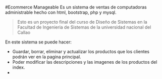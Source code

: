 #Ecommerce Manageable
Es un sistema de ventas de computadoras administrable hecho con html, bootstrap, php y mysql.
> Esto es un proyecto final del curso de Diseño de Sistemas en la Facultad de Ingenieria de Sistemas de la universidad nacional del Callao

En este sistema se puede hacer:
* Guardar, borrar, eliminar y actualizar los productos que los clientes podrán ver en la pagina principal.
* Poder modificar las descripciones y las imagenes de los productos del index.
* 

